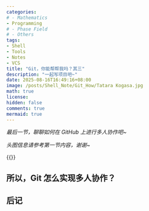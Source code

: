 ```yaml
---
categories:
# - Mathematics
- Programming
# - Phase Field
# - Others
tags:
- Shell
- Tools
- Notes
- VCS 
title: "Git，你能帮帮我吗？其三"
description: "一起写项目吧~"
date: 2025-08-16T16:49:16+08:00
image: /posts/Shell_Note/Git_How/Tatara Kogasa.jpg
math: true
license: 
hidden: false
comments: true
mermaid: true
---
```


*最后一节，聊聊如何在 GitHub 上进行多人协作吧~*

*头图信息请参考第一节内容，谢谢~*

{{<music auto="https://music.163.com/#/song?id=455026" loop="never">}}

## 所以，Git 怎么实现多人协作？


## 后记

